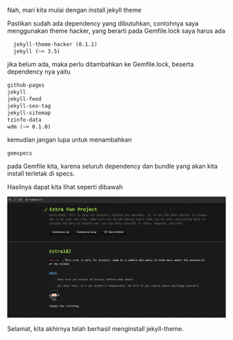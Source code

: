 Nah, mari kita mulai dengan install jekyll theme

Pastikan sudah ada dependency yang dibutuhkan, contohnya saya menggunakan theme hacker,
yang berarti pada Gemfile.lock saya harus ada

```
  jekyll-theme-hacker (0.1.1)
  jekyll (~> 3.5)
```
jika belum ada, maka perlu ditambahkan ke Gemfile.lock,
beserta dependency nya yaitu

```
github-pages
jekyll
jekyll-feed
jekyll-seo-tag
jekyll-sitemap
tzinfo-data
wdm (~> 0.1.0)
```

kemudian jangan lupa untuk menambahkan

```
gemspecs
```
pada Gemfile kita, karena seluruh dependency dan bundle yang akan kita install terletak di specs.

Hasilnya dapat kita lihat seperti dibawah


![images](https://raw.githubusercontent.com/farz-hkh/Exercise/master/assets/images/hacker.png)

Selamat, kita akhirnya telah berhasil menginstall jekyll-theme.
